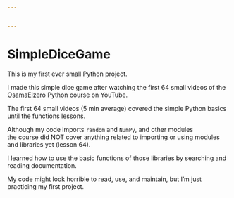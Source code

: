 ```yaml
---


---
```


<h1 id="simpledicegame">SimpleDiceGame</h1>
<p>This is my first ever small Python project.</p>
<p>I made this simple dice game after watching the first 64 small videos of the <a href="https://github.com/OsamaElzero">OsamaElzero</a> Python course on YouTube.</p>
<p>The first 64 small videos (5 min average) covered the simple Python basics until the functions lessons.</p>
<p>Although my code imports <code>random</code> and <code>NumPy</code>, and other modules<br>
the course did NOT cover anything related to importing or using modules and libraries yet (lesson 64).</p>
<p>I learned how to use the basic functions of those libraries by searching and reading documentation.</p>
<p>My code might look horrible to read, use, and maintain, but I’m just practicing my first project.</p>

